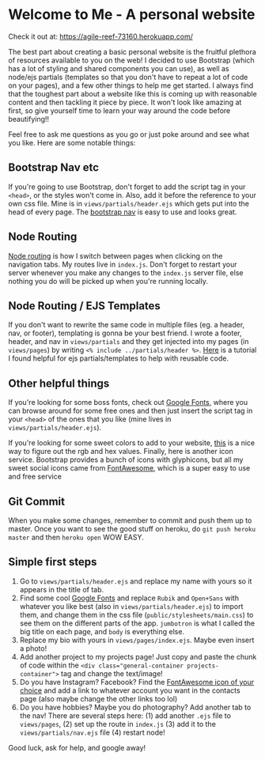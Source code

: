 # Welcome to Me - A personal website

Check it out at: https://agile-reef-73160.herokuapp.com/

The best part about creating a basic personal website is the fruitful plethora of resources available to you on the web! I decided to use Bootstrap (which has a lot of styling and shared components you can use), as well as node/ejs partials (templates so that you don't have to repeat a lot of code on your pages), and a few other things to help me get started. I always find that the toughest part about a website like this is coming up with reasonable content and then tackling it piece by piece. It won't look like amazing at first, so give yourself time to learn your way around the code before beautifying!!

Feel free to ask me questions as you go or just poke around and see what you like. Here are some notable things:

## Bootstrap Nav etc
If you're going to use Bootstrap, don't forget to add the script tag in your `<head>`, or the styles won't come in. Also, add it before the reference to your own css file. Mine is in `views/partials/header.ejs` which gets put into the head of every page. The [bootstrap nav](http://getbootstrap.com/components/#glyphicons) is easy to use and looks great. 

## Node Routing
[Node routing](http://expressjs.com/en/guide/routing.html) is how I switch between pages when clicking on the navigation tabs. My routes live in `index.js`. Don't forget to restart your server whenever you make any changes to the `index.js` server file, else nothing you do will be picked up when you're running locally.

## Node Routing / EJS Templates
If you don't want to rewrite the same code in multiple files (eg. a header, nav, or footer), templating is gonna be your best friend. I wrote a footer, header, and nav in `views/partials` and they get injected into my pages (in `views/pages`) by writing `<% include ../partials/header %>`. [Here](https://scotch.io/tutorials/use-ejs-to-template-your-node-application) is a tutorial I found helpful for ejs partials/templates to help with reusable code.

## Other helpful things
If you're looking for some boss fonts, check out [Google Fonts](https://fonts.google.com/), where you can browse around for some free ones and then just insert the script tag in your `<head>` of the ones that you like (mine lives in `views/partials/header.ejs`). 

If you're looking for some sweet colors to add to your website, [this](http://www.rapidtables.com/web/color/RGB_Color.htm) is a nice way to figure out the rgb and hex values. Finally, here is another icon service. Bootstrap provides a bunch of icons with glyphicons, but all my sweet social icons came from [FontAwesome](http://fortawesome.github.io/Font-Awesome/get-started/), which is a super easy to use and free service

## Git Commit
When you make some changes, remember to commit and push them up to master. Once you want to see the good stuff on heroku, do `git push heroku master` and then `heroku open` WOW EASY.

## Simple first steps
1. Go to `views/partials/header.ejs` and replace my name with yours so it appears in the title of tab.
2. Find some cool [Google Fonts](https://fonts.google.com/) and replace `Rubik` and `Open+Sans` with whatever you like best (also in `views/partials/header.ejs`) to import them, and change them in the css file (`public/stylesheets/main.css`) to see them on the different parts of the app. `jumbotron` is what I called the big title on each page, and `body` is everything else.
3. Replace my bio with yours in `views/pages/index.ejs`. Maybe even insert a photo!
4. Add another project to my projects page! Just copy and paste the chunk of code within the `<div class="general-container projects-container">` tag and change the text/image!
5. Do you have Instagram? Facebook? Find the [FontAwesome icon of your choice](http://fontawesome.io/icons/) and add a link to whatever account you want in the contacts page (also maybe change the other links too lol)
6. Do you have hobbies? Maybe you do photography? Add another tab to the nav! There are several steps here: (1) add another `.ejs` file to `views/pages`, (2) set up the route in `index.js` (3) add it to the `views/partials/nav.ejs` file (4) restart node!

Good luck, ask for help, and google away!
